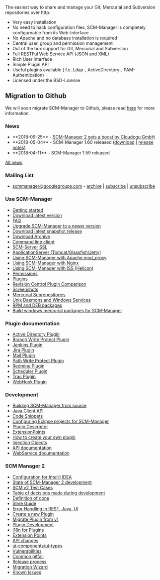 The easiest way to share and manage your Git, Mercurial and Subversion
repositories over http.

-   Very easy installation
-   No need to hack configuration files, SCM-Manager is completely
    configureable from its Web-Interface
-   No Apache and no database installation is required
-   Central user, group and permission management
-   Out of the box support for Git, Mercurial and Subversion
-   Full RESTFul Web Service API (JSON and XML)
-   Rich User Interface
-   Simple Plugin API
-   Useful plugins available ( f.e. Ldap-, ActiveDirectory-,
    PAM-Authentication)
-   Licensed under the BSD-License

Migration to Github
-------------------

We will soon migrate SCM-Manager to Github, please read
[here](https://www.scm-manager.org/scm-manager-2/migration-to-github/ "wikilink")
for more information.

### News

-   \*\*2018-09-25\*\* - [SCM-Manager 2 gets a boost by Cloudogu
    GmbH](https://www.scm-manager.org/scm-manager-2/scm-manager-2-gets-a-boost-by-cloudogu-gmbh/ "wikilink")
-   \*\*2018-05-04\*\* - SCM-Manager 1.60 released
    ([download](http://www.scm-manager.org/download/ "wikilink") \|
    [release notes](release-notes "wikilink"))
-   \*\*2018-04-11\*\* - SCM-Manager 1.59 released

[All news](http://www.scm-manager.org/news/ "wikilink")

### Mailing List

-   <scmmanager@googlegroups.com> -
    [archive](http://groups.google.com/group/scmmanager "wikilink") \|
    [subscribe](mailto:scmmanager+subscribe@googlegroups.com "wikilink")
    \|
    [unsubscribe](mailto:scmmanager+unsubscribe@googlegroups.com "wikilink")

### Use SCM-Manager

-   [Getting started](getting-started "wikilink")
-   [Download latest
    version](http://www.scm-manager.org/download/ "wikilink")
-   [FAQ](faq "wikilink")
-   [Upgrade SCM-Manager to a newer version](upgrade "wikilink")
-   [Download latest snapshot
    release](download-snapshot-release "wikilink")
-   [Download Archive](download-archive "wikilink")
-   [Command line client](command-line-client "wikilink")
-   [SCM-Server SSL](scm-server-ssl "wikilink")
-   [ApplicationServer
    (Tomcat/Glassfish/Jetty)](applicationserver "wikilink")
-   [Using SCM-Manager with Apache
    mod\_proxy](apache/apache-mod_proxy "wikilink")
-   [Using SCM-Manager with Nginx](nginx "wikilink")
-   [Using SCM-Manager with ISS
    (Helicon)](SCM-Manager%20on%20ISS%20Helicon "wikilink")
-   [Permissions](https://bitbucket.org/sdorra/scm-manager/wiki/Permissions "wikilink")
-   [Plugins](http://plugins.scm-manager.org/scm-plugin-backend/page/index.html "wikilink")
-   [Revision Control Plugin
    Comparison](rv-plugin-comparison "wikilink")
-   [Screenshots](http://www.scm-manager.org/screenshots/ "wikilink")
-   [Mercurial Subrepositories](subrepositories "wikilink")
-   [Unix Daemons and Windows Services](daemons "wikilink")
-   [RPM and DEB packages](RPM%20and%20DEB%20packages "wikilink")
-   [Build windows mercurial packages for
    SCM-Manager](https://bitbucket.org/sdorra/build-win-hg-packages "wikilink")

### Plugin documentation

-   [Active Directory Plugin](active-directory-plugin "wikilink")
-   [Branch Write Protect Plugin](branchwp-plugin "wikilink")
-   [Jenkins Plugin](jenkins-plugin "wikilink")
-   [Jira Plugin](jira-plugin "wikilink")
-   [Mail Plugin](mail-plugin "wikilink")
-   [Path Write Protect Plugin](pathwp-plugin "wikilink")
-   [Redmine Plugin](redmine-plugin "wikilink")
-   [Scheduler Plugin](scheduler-plugin "wikilink")
-   [Trac Plugin](trac-plugin "wikilink")
-   [WebHook Plugin](webhook-plugin "wikilink")

### Development

-   [Building SCM-Manager from source](build-from-source "wikilink")
-   [Java Client API](java-client-api "wikilink")
-   [Code
    Snippets](https://bitbucket.org/sdorra/scm-manager/wiki/code-snippets "wikilink")
-   [Configuring Eclipse projects for
    SCM-Manager](configure-eclipse "wikilink")
-   [Plugin Descriptor](plugin-descriptor "wikilink")
-   [ExtensionPoints](ExtensionPoints "wikilink")
-   [How to create your own plugin](howto-create-a-plugin "wikilink")
-   [Injection Objects](injectionObjects "wikilink")
-   [API
    documentation](http://docs.scm-manager.org/apidocs/latest/ "wikilink")
-   [WebService
    documentation](http://docs.scm-manager.org/restdocs/current/ "wikilink")

### SCM Manager 2

-   [Configuration for Intellij
    IDEA](v2/intellij-idea-configuration "wikilink")
-   [State of SCM-Manager 2
    development](v2/State%20of%20SCM-Manager%202%20development "wikilink")
-   [SCM v2 Test Cases](v2/SCMM-v2-Test-Cases "wikilink")
-   [Table of decisions made during
    development](v2/Decision-Table "wikilink")
-   [Definition of done](Definition_of_done "wikilink")
-   [Style Guide](v2/style-guide "wikilink")
-   [Error Handling in REST, Java, UI](v2/error-handling "wikilink")
-   [Create a new Plugin](v2/Create_a_new_Plugin "wikilink")
-   [Migrate Plugin from v1](v2/Migrate_Plugin_from_v1 "wikilink")
-   [Plugin Development](v2/Plugin_Development "wikilink")
-   [i18n for Plugins](v2/i18n_for_Plugins "wikilink")
-   [Extension Points](v2/Extension-Points "wikilink")
-   [API changes](v2/API_changes "wikilink")
-   [ui-components/ui-types](v2/UI:_Additions_or_Changes_to_ui-components_or_ui-types "wikilink")
-   [Vulnerabilities](v2/vulnerabilities "wikilink")
-   [Common pitfall](v2/Common_pitfall "wikilink")
-   [Release process](v2/Release_process "wikilink")
-   [Migration Wizard](v2/Migration-Wizard "wikilink")
-   [Known Issues](v2/Known_Issues "wikilink")
